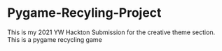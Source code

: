 # Pygame-Recyling-Project
This is my 2021 YW Hackton Submission for the creative theme section. This is a pygame recycling game
